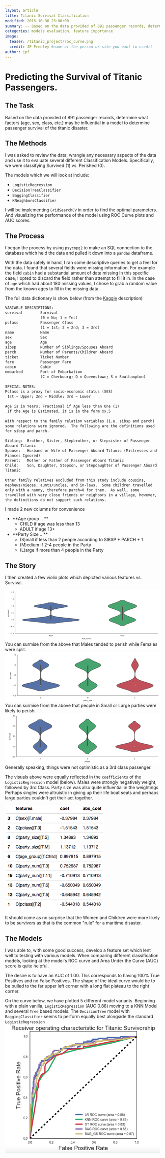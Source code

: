```yaml
---
layout: article
title: Titanic Survival Classification
modified: 2016-10-30 23:00:00
summary: -- Based on the data provided of 891 passenger records, determine what factors (age, sex, class, etc.) may be influential in a model to determine passenger survival of the titanic disaster. --
categories: models evaluation, feature importance
image:
  teaser: /titanic_project/roc_curve.png
  credit: JP Freeley #name of the person or site you want to credit
author: jpf
---
```


# Predicting the Survival of Titanic Passengers.

## The Task
Based on the data provided of 891 passenger records, determine what factors (age, sex, class, etc.) may be influential in a model to determine passenger survival of the titanic disaster.

## The Methods
I was asked to review the data, wrangle any necessary aspects of the data and use it to evaluate several different Classification Models. Specifically, we were classifying Survived (1) vs. Perished (0).

The models which we will look at include:
- `LogisticRegression`
- `DecisionTreeClassifier`
- `BaggingClassifier`
- `KNeighborsClassifier`

I will be implementing `GridSearchCV` in order to find the optimal parameters. And visualizing the performance of the model using ROC Curve plots and AUC scores.

## The Process
I began the process by using `psycopg2` to make an SQL connection to the database which held the data and pulled it down into a `pandas` dataframe.

With the data safely in hand, I ran some descriptive queries to get a feel for the data. I found that several fields were missing information. For example the field `cabin` had a substantial amount of data missing In this specific case, I opted to discard the field rather than attempt to fill it in. In the case of `age` which had about 180 missing values, I chose to grab a random value from the known ages to fill in the missing data.

The full data dictionary is show below (from the [Kaggle](https://www.kaggle.com/c/titanic/data) description)

```
VARIABLE DESCRIPTIONS:
survival        Survival
                (0 = No; 1 = Yes)
pclass          Passenger Class
                (1 = 1st; 2 = 2nd; 3 = 3rd)
name            Name
sex             Sex
age             Age
sibsp           Number of Siblings/Spouses Aboard
parch           Number of Parents/Children Aboard
ticket          Ticket Number
fare            Passenger Fare
cabin           Cabin
embarked        Port of Embarkation
                (C = Cherbourg; Q = Queenstown; S = Southampton)

SPECIAL NOTES:
Pclass is a proxy for socio-economic status (SES)
 1st ~ Upper; 2nd ~ Middle; 3rd ~ Lower

Age is in Years; Fractional if Age less than One (1)
 If the Age is Estimated, it is in the form xx.5

With respect to the family relation variables (i.e. sibsp and parch)
some relations were ignored.  The following are the definitions used
for sibsp and parch.

Sibling:  Brother, Sister, Stepbrother, or Stepsister of Passenger Aboard Titanic
Spouse:   Husband or Wife of Passenger Aboard Titanic (Mistresses and Fiances Ignored)
Parent:   Mother or Father of Passenger Aboard Titanic
Child:    Son, Daughter, Stepson, or Stepdaughter of Passenger Aboard Titanic

Other family relatives excluded from this study include cousins,
nephews/nieces, aunts/uncles, and in-laws.  Some children travelled
only with a nanny, therefore parch=0 for them.  As well, some
travelled with very close friends or neighbors in a village, however,
the definitions do not support such relations.
```

I made 2 new columns for convenience
- **Age group .. **
  - CHILD if age was less than 13
  - ADULT if age 13+
- **Party Size .. **
  - (S)mall if less than 2 people according to SIBSP + PARCH + 1
  - (M)edium if 2-4 people in the Party
  - (L)arge if more than 4 people in the Party

## The Story

I then created a few violin plots which depicted various features vs. Survival.

![](/images/titanic_project/age_survival.png)
You can surmise from the above that Males tended to perish while Females were split.
![](/images/titanic_project/party-size_survival.png)
You can surmise from the above that people in Small or Large parties were likely to perish.
![](/images/titanic_project/class_survival.png)
Generally speaking, things were not optimistic as a 3rd class passenger.

The visuals above were equally reflected in the `coefficients` of the `LogisticRegression` model (below). Males were strongly negatively weight, followed by 3rd Class. Party size was also quite influential in the weightings. Perhaps singles were altruistic in giving up their life boat seats and perhaps large parties couldn't get their act together.

![](/images/titanic_project/coefs.png)

It should come as no surprise that the Women and Children were more likely to be survivors as that is the common "rule" for a maritime disaster.

## The Models

I was able to, with some good success, develop a feature set which lent well to testing with various models. When comparing different classification models, looking at the model's ROC curve and Area Under the Curve (AUC) score is quite helpful.

The desire is to have an AUC of 1.00. This corresponds to having 100% True Positives and no False Positives. The shape of the ideal curve would be to be pulled to the far upper left corner with a long flat plateau to the right corner.

On the curve below, we have plotted 5 different model variants. Beginning with a plain vanilla, `LogisticRegression` (AUC 0.88) moving to a KNN Model and several `Tree` based models. The `DecisionTree` model with `BaggingClassifier` seems to perform equally best alongside the standard `LogisticRegression`
![](/images/titanic_project/roc_curve.png)
